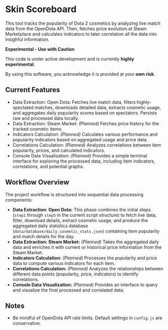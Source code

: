 # Skin Scoreboard

This tool tracks the popularity of Dota 2 cosmetics by analyzing live match data from the OpenDota API. Then, fetches price evolution at Steam Marketplace and calculates indicators to later correlation all the data into insighful information.

**Experimental - Use with Caution**

This code is under active development and is currently **highly experimental**.

By using this software, you acknowledge it is provided at your **own risk**.

## Current Features

* Data Extraction: Open Dota: Fetches live match data, filters highly-spectated matches, downloads detailed data, extracts cosmetic usage, and aggregates daily popularity scores based on spectators. Persists raw and processed data locally.
* Data Extraction: Steam Market: *(Planned)* Fetches price history for the tracked cosmetic items.
* Indicators Calculation: *(Planned)* Calculates various performance and popularity indicators based on aggregated usage and price data.
* Correlations Calculation: *(Planned)* Analyzes correlations between item popularity, prices, and calculated indicators.
* Console Data Visualization: *(Planned)* Provides a simple terminal interface for exploring the processed data, including item indicators, correlations, and potential graphs.

## Workflow Overview

The project workflow is structured into sequential data processing components:

*   **Data Extraction: Open Dota:** This phase combines the initial steps (`step1` through `step5` in the current script structure) to fetch live data, filter, download details, extract cosmetic usage, and produce the aggregated daily statistics database (`data/database/daily_cosmetic_stats.json`) containing item popularity and match details for the day.
*   **Data Extraction: Steam Market:** *(Planned)* Takes the aggregated daily data and enriches it with current or historical price information from the Steam Market.
*   **Indicators Calculation:** *(Planned)* Processes the popularity and price data to compute various indicators for each item.
*   **Correlations Calculation:** *(Planned)* Analyzes the relationships between different data points (popularity, price, indicators) to identify correlations.
*   **Console Data Visualization:** *(Planned)* Provides an interface to query and visualize the final processed and correlated data.


## Notes

*   Be mindful of OpenDota API rate limits. Default settings in `config.js` are conservative.